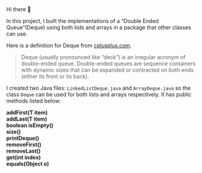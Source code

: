 Hi there 👋

In this project, I built the implementations of a “Double Ended Queue”(Deque) using both lists and arrays in a package that other classes can use.

Here is a definition for Deque from [cplusplus.com](cplusplus.com).

> Deque (usually pronounced like “deck”) is an irregular acronym of double-ended queue. 
> Double-ended queues are sequence containers with dynamic sizes that can be expanded or contracted on both ends (either its front or its back).


I created two Java files: `LinkedListDeque.java` and `ArrayDeque.java` so the class `Deque` can be used for both lists and arrays respectively.
It has public methods listed below:

**addFirst(T item)**  
**addLast(T item)**  
**boolean isEmpty()**  
**size()   
printDeque()   
removeFirst()  
removeLast()  
get(int index)  
equals(Object o)**
